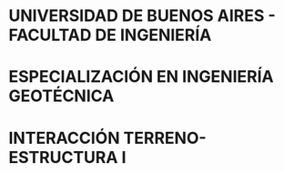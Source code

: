 # UNIVERSIDAD DE BUENOS AIRES - FACULTAD DE INGENIERÍA
# ESPECIALIZACIÓN EN INGENIERÍA GEOTÉCNICA
# INTERACCIÓN TERRENO-ESTRUCTURA I

